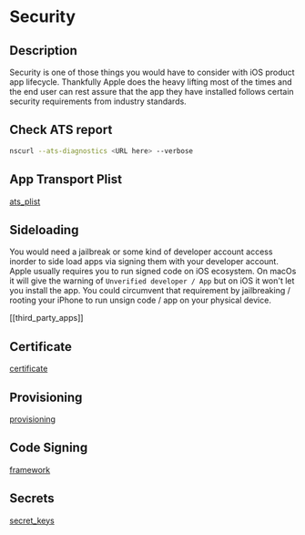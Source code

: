 
# Security 

## Description

Security is one of those things you would have to consider with iOS product app lifecycle.
Thankfully Apple does the heavy lifting most of the times and the end user can rest assure that the app they have installed follows certain security requirements from industry standards.


## Check ATS report


```bash
nscurl --ats-diagnostics <URL here> --verbose
```


## App Transport Plist

[ats_plist](ats_plist.md)


## Sideloading
You would need a jailbreak or some kind of developer account access inorder to side load apps via signing them with your developer account. Apple usually requires you to run signed code on iOS ecosystem. On macOs it will give the warning of `Unverified developer / App` but on iOS it won't let you install the app. You could circumvent that requirement by jailbreaking / rooting your iPhone to run unsign code / app on your physical device.

[[third_party_apps]]

## Certificate

[certificate](certificate.md)

## Provisioning

[provisioning](provisioning.md)


## Code Signing

[framework](ios/library/framework#Code%20Signing%20XcFramework)



## Secrets
[secret_keys](secret_keys.md)



